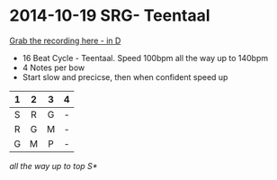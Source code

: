 # 2014-10-19 SRG-  Teentaal

[Grab the recording here - in D](https://www.dropbox.com/s/qtt4e4hewg0xpud/2014-10-19-basic-alankaar_srg-_teentaal.MP3)

- 16 Beat Cycle - Teentaal.  Speed 100bpm all the way up to 140bpm
- 4 Notes per bow
- Start slow and precicse, then when confident speed up

1 | 2 | 3 | 4
:-: | :-: | :-: | :-:
S | R | G | -
R | G | M | -
G | M | P | -

*all the way up to top S\**
